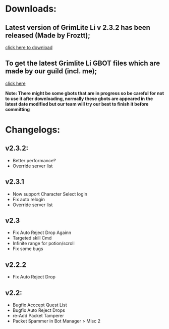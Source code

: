 # Downloads:
## Latest version of GrimLite Li v 2.3.2 has been released (Made by Froztt); 
[click here to download](https://github.com/nicknggt/Grimlite-Li-GBOT/releases/download/v2.3.2/Grimlite.Li.2.3_Plugins_included.zip)

## To get the latest Grimlite Li GBOT files  which are made by our guild (incl. me); 
[click here](https://github.com/nicknggt/Grimlite-Li-GBOT/archive/refs/heads/main.zip)

**Note: There might be some gbots that are in progress so be careful for not to use it after downloading, normally these gbots are appeared in the latest date modified but our team will try our best to finish it before committing**

# Changelogs:
## v2.3.2:
- Better performance?
- Override server list

## v2.3.1
- Now support Character Select login
- Fix auto relogin 
- Override server list

## v2.3
- Fix Auto Reject Drop Againn
- Targeted skill Cmd 
- Infinite range for potion/scroll
- Fix some bugs

## v2.2.2
- Fix Auto Reject Drop

## v2.2:
- Bugfix Acccept Quest List
- Bugfix Auto Reject Drops
- re-Add Packet Tamperer
- Packet Spammer in Bot Manager > Misc 2